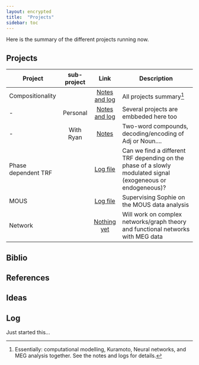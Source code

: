 ```yaml
---
layout: encrypted 
title:  "Projects"
sidebar: toc
---
```


Here is the summary of the different projects running now.

## Projects

|Project|sub-project|Link|Description|
|-|:-:|:-:|-|
|Compositionality||[Notes and log](/perso/projects/Compositionality/Project.html)|All projects summary[^1]|
|-|Personal|[Notes and log](/perso/projects/Compositionality/Project.html)|Several projects are embbeded here too|
|-|With Ryan|[Notes](/perso/projects/Compositionality/Ryan/Project.html)|Two-word compounds, decoding/encoding of Adj or Noun....|
|Phase dependent TRF||[Log file](/perso/projects/PhaseTRF/Project.html)|Can we find a different TRF depending on the phase of a slowly modulated signal (exogeneous or endogeneous)?|
|MOUS||[Log file](/perso/projects/MOUS_TRFs/Project.html)|Supervising Sophie on the MOUS data analysis|
|Network||[Nothing yet](./)|Will work on complex networks/graph theory and functional networks with MEG data|

[^1]: Essentially: computational modelling, Kuramoto, Neural networks, and MEG analysis together. See the notes and logs for details.

## Biblio

## References

## Ideas

## Log

Just started this...

